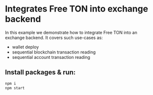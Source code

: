 # Integrates Free TON into exchange backend

In this example we demonstrate how to integrate Free TON into an exchange backend.
It covers such use-cases as: 
- wallet deploy 
- sequential blockchain transaction reading
- sequential account transaction reading

## Install packages & run:

```sh
npm i
npm start
```

